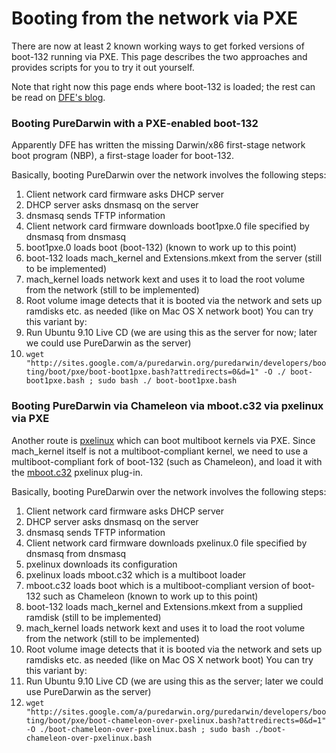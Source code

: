 Booting from the network via PXE
================================

There are now at least 2 known working ways to get forked versions of boot-132 running via PXE. This page describes the two approaches and provides scripts for you to try it out yourself.

Note that right now this page ends where boot-132 is loaded; the rest can be read on [DFE's blog](http://tgwbd.org/blog/2009/10/17/be-free-little-pxes-be-free/).

### Booting PureDarwin with a PXE-enabled boot-132

Apparently DFE has written the missing Darwin/x86 first-stage network boot program (NBP), a first-stage loader for boot-132.

Basically, booting PureDarwin over the network involves the following steps:

1.  Client network card firmware asks DHCP server
2.  DHCP server asks dnsmasq on the server
3.  dnsmasq sends TFTP information
4.  Client network card firmware downloads boot1pxe.0 file specified by dnsmasq from dnsmasq
5.  boot1pxe.0 loads boot (boot-132) (known to work up to this point)
6.  boot-132 loads mach_kernel and Extensions.mkext from the server (still to be implemented)
7.  mach_kernel loads network kext and uses it to load the root volume from the network (still to be implemented)
8.  Root volume image detects that it is booted via the network and sets up ramdisks etc. as needed (like on Mac OS X network boot)
You can try this variant by:
1.  Run Ubuntu 9.10 Live CD (we are using this as the server for now; later we could use PureDarwin as the server)
2.  `wget "http://sites.google.com/a/puredarwin.org/puredarwin/developers/booting/boot/pxe/boot-boot1pxe.bash?attredirects=0&d=1" -O ./ boot-boot1pxe.bash ; sudo bash ./ boot-boot1pxe.bash`

### Booting PureDarwin via Chameleon via mboot.c32 via pxelinux via PXE

Another route is [pxelinux](http://syslinux.zytor.com/wiki/index.php/PXELINUX) which can boot multiboot kernels via PXE. Since mach_kernel itself is not a multiboot-compliant kernel, we need to use a multiboot-compliant fork of boot-132 (such as Chameleon), and load it with the [mboot.c32](http://syslinux.zytor.com/wiki/index.php/Mboot.c32) pxelinux plug-in.

Basically, booting PureDarwin over the network involves the following steps:

1.  Client network card firmware asks DHCP server
2.  DHCP server asks dnsmasq on the server
3.  dnsmasq sends TFTP information
4.  Client network card firmware downloads pxelinux.0 file specified by dnsmasq from dnsmasq
5.  pxelinux downloads its configuration
6.  pxelinux loads mboot.c32 which is a multiboot loader
7.  mboot.c32 loads boot which is a multiboot-compliant version of boot-132 such as Chameleon (known to work up to this point)
8.  boot-132 loads mach_kernel and Extensions.mkext from a supplied ramdisk (still to be implemented)
9.  mach_kernel loads network kext and uses it to load the root volume from the network (still to be implemented)
10. Root volume image detects that it is booted via the network and sets up ramdisks etc. as needed (like on Mac OS X network boot)
You can try this variant by:
1.  Run Ubuntu 9.10 Live CD (we are using this as the server; later we could use PureDarwin as the server)
2.  `wget "http://sites.google.com/a/puredarwin.org/puredarwin/developers/booting/boot/pxe/boot-chameleon-over-pxelinux.bash?attredirects=0&d=1" -O ./boot-chameleon-over-pxelinux.bash ; sudo bash ./boot-chameleon-over-pxelinux.bash`
